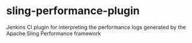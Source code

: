 sling-performance-plugin
========================

Jenkins CI plugin for interpreting the performance logs generated by the Apache Sling Performance framework